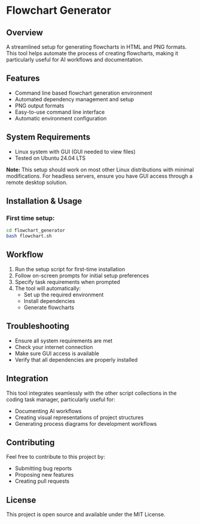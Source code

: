# Flowchart Generator

## Overview
A streamlined setup for generating flowcharts in HTML and PNG formats. This tool helps automate the process of creating flowcharts, making it particularly useful for AI workflows and documentation.

## Features
- Command line based flowchart generation environment
- Automated dependency management and setup
- PNG output formats
- Easy-to-use command line interface
- Automatic environment configuration

## System Requirements
- Linux system with GUI (GUI needed to view files)
- Tested on Ubuntu 24.04 LTS

**Note:** This setup should work on most other Linux distributions with minimal modifications. 
For headless servers, ensure you have GUI access through a remote desktop solution.

## Installation & Usage

### First time setup:
```bash
cd flowchart_generator
bash flowchart.sh
```

## Workflow
1. Run the setup script for first-time installation
2. Follow on-screen prompts for initial setup preferences
3. Specify task requirements when prompted
4. The tool will automatically:
   - Set up the required environment
   - Install dependencies
   - Generate flowcharts

## Troubleshooting
- Ensure all system requirements are met
- Check your internet connection
- Make sure GUI access is available
- Verify that all dependencies are properly installed

## Integration
This tool integrates seamlessly with the other script collections in the coding task manager, particularly useful for:
- Documenting AI workflows
- Creating visual representations of project structures
- Generating process diagrams for development workflows

## Contributing
Feel free to contribute to this project by:
- Submitting bug reports
- Proposing new features
- Creating pull requests

## License
This project is open source and available under the MIT License.
